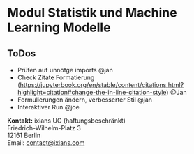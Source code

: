 
# Modul Statistik und Machine Learning Modelle


## ToDos
- Prüfen auf unnötge imports @jan
- Check Zitate Formatierung (https://jupyterbook.org/en/stable/content/citations.html?highlight=citation#change-the-in-line-citation-style) @Jan
- Formulierungen ändern, verbesserter Stil @jan
- Interaktiver Run @joe


**Kontakt:**
ixians UG (haftungsbeschränkt)\
Friedrich-Wilhelm-Platz 3\
12161 Berlin\
Email: <contact@ixians.com>
